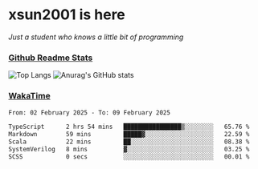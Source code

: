 # xsun2001 is here

*Just a student who knows a little bit of programming*

### [Github Readme Stats](https://github.com/anuraghazra/github-readme-stats)

![Top Langs](https://github-readme-stats.vercel.app/api/top-langs/?username=xsun2001&layout=compact&theme=radical) ![Anurag's GitHub stats](https://github-readme-stats.vercel.app/api?username=xsun2001&show_icons=true&theme=radical)

### [WakaTime](https://wakatime.com)

<!--START_SECTION:waka-->

```txt
From: 02 February 2025 - To: 09 February 2025

TypeScript      2 hrs 54 mins   ████████████████▒░░░░░░░░   65.76 %
Markdown        59 mins         █████▓░░░░░░░░░░░░░░░░░░░   22.59 %
Scala           22 mins         ██░░░░░░░░░░░░░░░░░░░░░░░   08.38 %
SystemVerilog   8 mins          ▓░░░░░░░░░░░░░░░░░░░░░░░░   03.25 %
SCSS            0 secs          ░░░░░░░░░░░░░░░░░░░░░░░░░   00.01 %
```

<!--END_SECTION:waka-->
